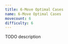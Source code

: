 ```yaml
---
title: 6-Move Optimal Cases
name: 6-Move Optimal Cases
movecount: 6
difficulty: 6
---
```


TODO description
